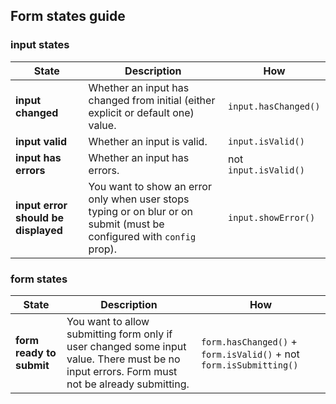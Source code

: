 ## Form states guide

### input states

| State |  Description | How |
| -------------- | ------ | --------------- |
| **input changed**       | Whether an input has changed from initial (either explicit or default one) value. | `input.hasChanged()`
| **input valid**       | Whether an input is valid. | `input.isValid()`
| **input has errors**       | Whether an input has errors. | not `input.isValid()`
| **input error should be displayed**       | You want to show an error only when user stops typing or on blur or on submit (must be configured with `config` prop). | `input.showError()`

### form states

| State |  Description | How |
| -------------- | ------ | --------------- |
| **form ready to submit**       | You want to allow submitting form only if user changed some input value. There must be no input errors. Form must not be already submitting. | `form.hasChanged()` + `form.isValid()` + not `form.isSubmitting()`|
